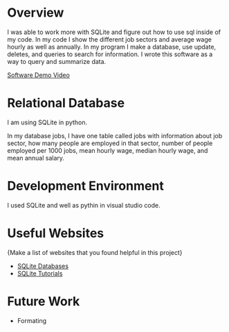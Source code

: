 # Overview

I was able to work more with SQLite and figure out how to use sql inside of my code. In my code I show the different job sectors 
and average wage hourly as well as annually. In my program I make a database, use update, deletes, and queries to search for information. 
I wrote this software as a way to query and summarize data.

[Software Demo Video](http://youtube.link.goes.here)

# Relational Database

I am using SQLite in python.

In my database jobs, I have one table called jobs with information about job sector, how many people are employed in that sector,
number of people employed per 1000 jobs, mean hourly wage, median hourly wage, and mean annual salary.

# Development Environment

I used SQLite and well as pythin in visual studio code.

# Useful Websites

{Make a list of websites that you found helpful in this project}
* [SQLite Databases](https://www.youtube.com/watch?v=byHcYRpMgI4)
* [SQLite Tutorials](https://www.sqlitetutorial.net/sqlite-aggregate-functions/)

# Future Work

* Formating